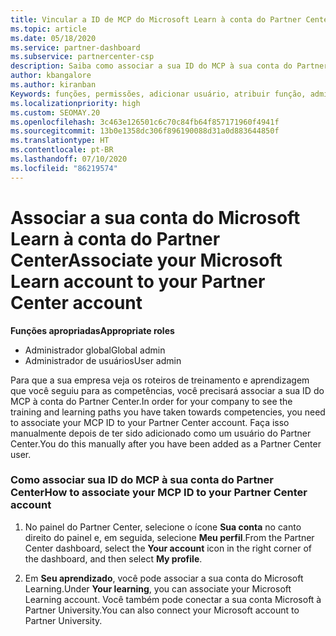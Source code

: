 ```yaml
---
title: Vincular a ID de MCP do Microsoft Learn à conta do Partner Center
ms.topic: article
ms.date: 05/18/2020
ms.service: partner-dashboard
ms.subservice: partnercenter-csp
description: Saiba como associar a sua ID do MCP à sua conta do Partner Center para que a sua empresa possa ver os roteiros de treinamento e de aprendizagem que você seguiu para as competências.
author: kbangalore
ms.author: kiranban
Keywords: funções, permissões, adicionar usuário, atribuir função, administrador, agente, ID de MCP, Microsoft Learn
ms.localizationpriority: high
ms.custom: SEOMAY.20
ms.openlocfilehash: 3c463e126501c6c70c84fb64f857171960f4941f
ms.sourcegitcommit: 13b0e1358dc306f896190088d31a0d883644850f
ms.translationtype: HT
ms.contentlocale: pt-BR
ms.lasthandoff: 07/10/2020
ms.locfileid: "86219574"
---
```

# <a name="associate-your-microsoft-learn-account-to-your-partner-center-account"></a><span data-ttu-id="8797e-104">Associar a sua conta do Microsoft Learn à conta do Partner Center</span><span class="sxs-lookup"><span data-stu-id="8797e-104">Associate your Microsoft Learn account to your Partner Center account</span></span>

<span data-ttu-id="8797e-105">**Funções apropriadas**</span><span class="sxs-lookup"><span data-stu-id="8797e-105">**Appropriate roles**</span></span>

- <span data-ttu-id="8797e-106">Administrador global</span><span class="sxs-lookup"><span data-stu-id="8797e-106">Global admin</span></span>
- <span data-ttu-id="8797e-107">Administrador de usuários</span><span class="sxs-lookup"><span data-stu-id="8797e-107">User admin</span></span>

<span data-ttu-id="8797e-108">Para que a sua empresa veja os roteiros de treinamento e aprendizagem que você seguiu para as competências, você precisará associar a sua ID do MCP à conta do Partner Center.</span><span class="sxs-lookup"><span data-stu-id="8797e-108">In order for your company to see the training and learning paths you have taken towards competencies, you need to associate your MCP ID to your Partner Center account.</span></span> <span data-ttu-id="8797e-109">Faça isso manualmente depois de ter sido adicionado como um usuário do Partner Center.</span><span class="sxs-lookup"><span data-stu-id="8797e-109">You do this manually after you have been added as a Partner Center user.</span></span>

### <a name="how-to-associate-your-mcp-id-to-your-partner-center-account"></a><span data-ttu-id="8797e-110">Como associar sua ID do MCP à sua conta do Partner Center</span><span class="sxs-lookup"><span data-stu-id="8797e-110">How to associate your MCP ID to your Partner Center account</span></span>

1. <span data-ttu-id="8797e-111">No painel do Partner Center, selecione o ícone **Sua conta** no canto direito do painel e, em seguida, selecione **Meu perfil**.</span><span class="sxs-lookup"><span data-stu-id="8797e-111">From the Partner Center dashboard, select the **Your account** icon in the right corner of the dashboard, and then select **My profile**.</span></span>

2. <span data-ttu-id="8797e-112">Em **Seu aprendizado**, você pode associar a sua conta do Microsoft Learning.</span><span class="sxs-lookup"><span data-stu-id="8797e-112">Under **Your learning**, you can associate your Microsoft Learning account.</span></span> <span data-ttu-id="8797e-113">Você também pode conectar a sua conta Microsoft à Partner University.</span><span class="sxs-lookup"><span data-stu-id="8797e-113">You can also connect your Microsoft account to Partner University.</span></span>
